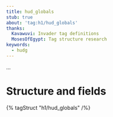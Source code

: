 ```yaml
---
title: hud_globals
stub: true
about: 'tag:h1/hud_globals'
thanks:
  Kavawuvi: Invader tag definitions
  MosesOfEgypt: Tag structure research
keywords:
  - hudg
---
```

...

# Structure and fields

{% tagStruct "h1/hud_globals" /%}
